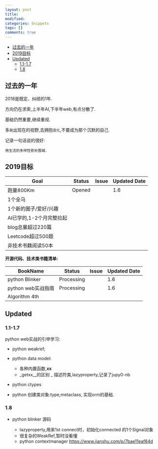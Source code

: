 ```yaml
---
layout: post
title: 
modified:
categories: Snippets
tags: []
comments: true
---
```


<!-- TOC -->

- [过去的一年](#过去的一年)
- [2019目标](#2019目标)
- [Updated](#updated)
    - [1.1-1.7](#11-17)
    - [1.8](#18)

<!-- /TOC -->

## 过去的一年

2018是既定、纠结的1年.

方向仍在求索,上半年AI,下半年web,有点分散了.

基础仍然重要,继续重视.

多`跳`出现在的视野,去拥抱`变化`,不要成为那个沉默的自己.

记录一句话说的很好:

```
用生活的多样性弥补围城.
```

## 2019目标

| Goal                     | Status | Issue | Updated Date |
|--------------------------|--------|-------|--------------|
| 跑量800Km                |  Opened       |       |  1.6             |
| 1个全马                  |         |       |              |
| 1个新的圈子/爱好/兴趣     |            |       |              |
| AI已学的,1-2个月完整捡起 |        |       |              |
| blog总量超过220篇        |        |       |              |
| Leetcode超过500题        |        |       |              |
| 非技术书籍阅读50本       |        |       |              |


**开源代码、技术类书籍清单:**

| BookName       | Status | Issue | Updated Date |
|----------------|--------|-------|--------------|
| python Blinker| Processing       |       |  1.6             |
| python web实战指南 | Processing       |       |  1.6             |
| Algorithm 4th  |        |       |              |


## Updated

### 1.1-1.7

python web实战的引申学习:
* python weakref;
* python data model:

    - 各种内置函数,__xx__
    - _getxx__的区别
    _ 描述符类,lazyproperty,记录了jupy0-nb
* python ctypes
* python 创建类对象:type,metaclass, 实现orm的基础.
### 1.8
* python blinker 源码

    - lazyproperty,用来1st connect时，初始化connected 的1个Signal对象
    - 很复杂的WeakRef,暂时没看懂
    - python contextmanager
    https://www.jianshu.com/p/7bae11eaf84d
    
    
